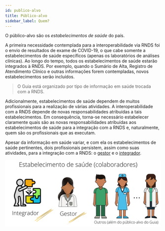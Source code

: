 ```yaml
---
id: publico-alvo
title: Público-alvo
sidebar_label: Quem?
---
```


O público-alvo são os _estabelecimentos de saúde_ do país.

A primeira necessidade contemplada para a interoperabilidade via RNDS foi o envio de resultados de exame de COVID-19, o que cabe somente a estabelecimentos de saúde específicos (apenas os laboratórios de análises clínicas).
Ao longo do tempo, todos os estabelecimentos de saúde estarão integrados à RNDS. Por exemplo, quando o Sumário de Alta, Registro de Atendimento Clínico e outras informações forem contempladas, novos estabelecimentos serão incluídos.

> O Guia está organizado por tipo de informação em saúde trocada com a RNDS.

Adicionalmente, estabelecimentos de saúde dependem de muitos profissionais para a realização de várias atividades. A interoperabilidade com a RNDS depende de novas responsabilidades atribuídas a tais estabelecimentos. Em consequência, torna-se necessário estabelecer claramente quais são as novas responsabilidades atribuídas aos estabelecimentos de saúde para a integração com a RNDS e, naturalmente, quem são os profissionais que as executam.

Apesar da informação em saúde variar, e com ela os estabelecimentos de saúde pertinentes, dois profissionais persistem, assim como suas atividades, para a integração com a RNDS: o [gestor](gestor/gestor) e o [integrador](ti/ti).

![atores](../../static/img/atores.png)
